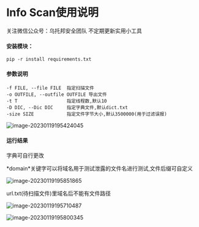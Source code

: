 # Info Scan使用说明



关注微信公众号：乌托邦安全团队 不定期更新实用小工具

#### 安装模块：

```
pip -r install requirements.txt
```



#### 参数说明

```
-f FILE, --file FILE  指定扫描文件
-o OUTFILE, --outfile OUTFILE 导出文件
-t T                  指定线程数,默认10
-D DIC, --Dic DIC     指定字典文件,默认dict.txt
-size SIZE            指定文件字节大小,默认3500000(用于过滤误报)
```

![image-20230119195424045](C:\Users\86184\AppData\Roaming\Typora\typora-user-images\image-20230119195424045.png)

#### 运行结果

字典可自行更改

*domain\*关键字可以将域名用于测试泄露的文件名进行测试,文件后缀可自定义

![image-20230119195851865](C:\Users\86184\AppData\Roaming\Typora\typora-user-images\image-20230119195851865.png)

url.txt(待扫描文件)里域名后不能有文件路径

![image-20230119195710487](C:\Users\86184\AppData\Roaming\Typora\typora-user-images\image-20230119195710487.png)



![image-20230119195800345](C:\Users\86184\AppData\Roaming\Typora\typora-user-images\image-20230119195800345.png)







